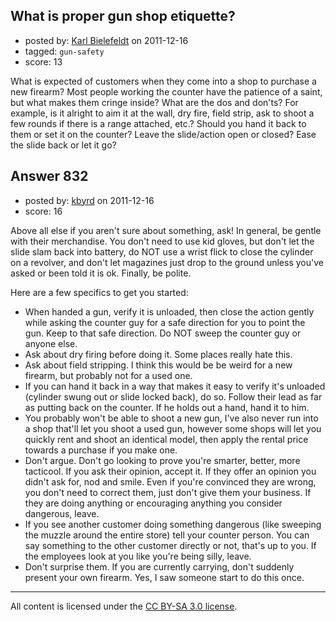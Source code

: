 ## What is proper gun shop etiquette?

- posted by: [Karl Bielefeldt](https://stackexchange.com/users/-1/288-karl-bielefeldt) on 2011-12-16
- tagged: `gun-safety`
- score: 13

<p>What is expected of customers when they come into a shop to purchase a new firearm?  Most people working the counter have the patience of a saint, but what makes them cringe inside?  What are the dos and don'ts?  For example, is it alright to aim it at the wall, dry fire, field strip, ask to shoot a few rounds if there is a range attached, etc.?  Should you hand it back to them or set it on the counter?  Leave the slide/action open or closed?  Ease the slide back or let it go?</p>



## Answer 832

- posted by: [kbyrd](https://stackexchange.com/users/-1/37-kbyrd) on 2011-12-16
- score: 16

<p>Above all else if you aren't sure about something, ask! In general, be gentle with their merchandise. You don't need to use kid gloves, but don't let the slide slam back into battery, do NOT use a wrist flick to close the cylinder on a revolver, and don't let magazines just drop to the ground unless you've asked or been told it is ok. Finally, be polite. </p>

<p>Here are a few specifics to get you started:</p>

<ul>
<li>When handed a gun, verify it is unloaded, then close the action gently while asking the counter guy for a safe direction for you to point the gun. Keep to that safe direction. Do NOT sweep the counter guy or anyone else.</li>
<li>Ask about dry firing before doing it. Some places really hate this. </li>
<li>Ask about field stripping. I think this would be be weird for a new firearm, but probably not for a used one.</li>
<li>If you can hand it back in a way that makes it easy to verify it's unloaded (cylinder swung out or slide locked back), do so. Follow their lead as far as putting back on the counter. If he holds out a hand, hand it to him.</li>
<li>You probably won't be able to shoot a new gun, I've also never run into a shop that'll let you shoot a used gun, however some shops will let you quickly rent and shoot an identical model, then apply the rental price towards a purchase if you make one.</li>
<li>Don't argue. Don't go looking to prove you're smarter, better, more tacticool. If you ask their opinion, accept it. If they offer an opinion you didn't ask for, nod and smile. Even if you're convinced they are wrong, you don't need to correct them, just don't give them your business. If they are doing anything or encouraging anything you consider dangerous, leave.</li>
<li>If you see another customer doing something dangerous (like sweeping the muzzle around the entire store) tell your counter person. You can say something to the other customer directly or not, that's up to you. If the employees look at you like you're being silly, leave.</li>
<li>Don't surprise them. If you are currently carrying, don't suddenly present your own firearm. Yes, I saw someone start to do this once.</li>
</ul>




---

All content is licensed under the [CC BY-SA 3.0 license](https://creativecommons.org/licenses/by-sa/3.0/).
